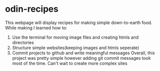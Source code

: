 # odin-recipes
This webpage will display recipes for making simple down-to-earth food. While making I learned how to:
1. Use the terminal for moving image files and creating htmls and directories
2. Structure simple websites(keeping images and htmls seperate)
3. Commit projects to github and write meaningful messages
Overall, this project was pretty simple however adding git commit messages took most of the time. Can't wait to create more complex sites
